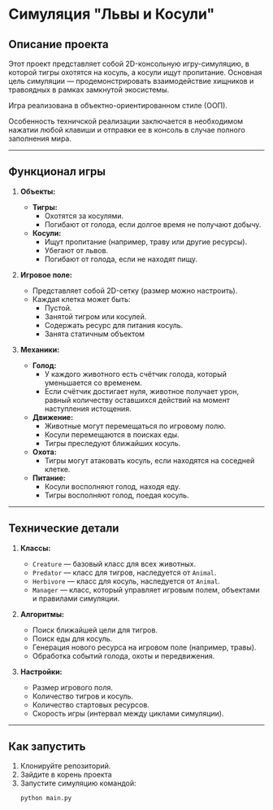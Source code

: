 # Симуляция "Львы и Косули"

## Описание проекта

Этот проект представляет собой 2D-консольную игру-симуляцию, в которой тигры охотятся на косуль, а косули ищут пропитание. Основная цель симуляции — продемонстрировать взаимодействие хищников и травоядных в рамках замкнутой экосистемы. 

Игра реализована в объектно-ориентированном стиле (ООП).

Особенность техничской реализации заключается в необходимом нажатии любой клавиши и отправки ее в консоль в случае полного заполнения мира.

---

## Функционал игры

1. **Объекты:**
   - **Тигры:**
     - Охотятся за косулями.
     - Погибают от голода, если долгое время не получают добычу.
   - **Косули:**
     - Ищут пропитание (например, траву или другие ресурсы).
     - Убегают от львов.
     - Погибают от голода, если не находят пищу.

2. **Игровое поле:**
   - Представляет собой 2D-сетку (размер можно настроить).
   - Каждая клетка может быть:
     - Пустой.
     - Занятой тигром или косулей.
     - Содержать ресурс для питания косуль.
     - Занята статичным объектом

3. **Механики:**
   - **Голод:**
     - У каждого животного есть счётчик голода, который уменьшается со временем.
     - Если счётчик достигает нуля, животное получает урон, равный количеству оставшихся действий на момент наступления истощения.
   - **Движение:**
     - Животные могут перемещаться по игровому полю.
     - Косули перемещаются в поисках еды.
     - Тигры преследуют ближайших косуль.
   - **Охота:**
     - Тигры могут атаковать косуль, если находятся на соседней клетке.
   - **Питание:**
     - Косули восполняют голод, находя еду.
     - Тигры восполняют голод, поедая косуль.

---

## Технические детали

1. **Классы:**
   - `Creature` — базовый класс для всех животных.
   - `Predator` — класс для тигров, наследуется от `Animal`.
   - `Herbivore` — класс для косуль, наследуется от `Animal`.
   - `Manager` — класс, который управляет игровым полем, объектами и правилами симуляции.

2. **Алгоритмы:**
   - Поиск ближайшей цели для тигров.
   - Поиск еды для косуль.
   - Генерация нового ресурса на игровом поле (например, травы).
   - Обработка событий голода, охоты и передвижения.

3. **Настройки:**
   - Размер игрового поля.
   - Количество тигров и косуль.
   - Количество стартовых ресурсов.
   - Скорость игры (интервал между циклами симуляции).

---

## Как запустить

1. Клонируйте репозиторий.
2. Зайдите в корень проекта
3. Запустите симуляцию командой:
   ```bash
   python main.py
   ```
